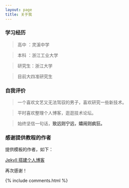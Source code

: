 ```yaml
---
layout: page
title: 关于我 
---
```


### 学习经历 ###
> 高中  ：灵溪中学

> 本科  ：浙江工业大学

> 研究生：浙江大学

> 目前大四准研究生

### 自我评价 ###
> 一个喜欢文艺又无法驾驭的男子，喜欢研究一些新技术。

> 平时喜欢整理个人博客，逛逛技术论坛。

> 始终坚信一句话，**致远则宁远，嬉闹则疯狂。**


### 感谢提供教程的作者 ###
 
提供模板的作者，如下：

<a href="/2016/10/jekyll_tutorials1/"> Jekyll 搭建个人博客 </a>

再次感谢！


{% include comments.html %}

